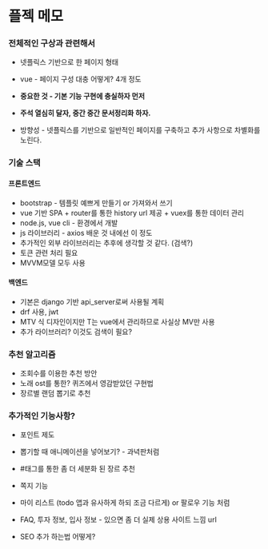# 플젝 메모



### 전체적인 구상과 관련해서

- 넷플릭스 기반으로 한 페이지 형태

- vue - 페이지 구성 대충 어떻게? 4개 정도



- **중요한 것 - 기본 기능 구현에 충실하자 먼저**

- **주석 열심히 달자, 중간 중간 문서정리화 하자.**



- 방향성 -  넷플릭스를 기반으로 일반적인 페이지를 구축하고 추가 사항으로 차별화를 노린다.



### 기술 스택

#### 프론트엔드

- bootstrap - 템플릿 예쁘게 만들기 or 가져와서 쓰기
- vue 기반 SPA + router를 통한 history url 제공 + vuex를 통한 데이터 관리
- node.js, vue cli - 환경에서 개발
- js 라이브러리 - axios 배운 것 내에선 이 정도
- 추가적인 외부 라이브러리는 추후에 생각할 것 같다. (검색?)
- 토큰 관련 처리 필요
- MVVM모델 모두 사용



#### 백엔드

- 기본은 django 기반 api_server로써 사용될 계획
- drf 사용, jwt
- MTV 식 디자인이지만 T는 vue에서 관리하므로 사실상 MV만 사용
- 추가 라이브러리? 이것도 검색이 필요?



### 추천 알고리즘

- 조회수를 이용한 추천 방안
- 노래 ost를 통한? 퀴즈에서 영감받았던 구현법
- 장르별 랜덤 뽑기로 추천



### 추가적인 기능사항?

- 포인트 제도
- 뽑기할 때 애니메이션을 넣어보기? - 과녁판처럼
- #태그를 통한 좀 더 세분화 된 장르 추천

- 쪽지 기능
- 마이 리스트 (todo 앱과 유사하게 하되 조금 다르게) or 팔로우 기능 처럼

- FAQ, 투자 정보, 입사 정보 - 있으면 좀 더 실제 상용 사이트 느낌 url
- SEO 추가 하는법 어떻게?

